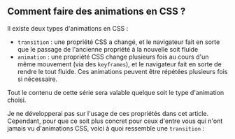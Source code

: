 ## Comment faire des animations en CSS&nbsp;?

Il existe deux types d'animations en CSS :

- `transition` : une propriété CSS a changé, et le navigateur fait en sorte que le passage de l'ancienne propriété à la nouvelle soit fluide
- `animation` : une propriété CSS change plusieurs fois au cours d'un même mouvement (via des `keyframes`), et le navigateur fait en sorte de rendre le tout fluide. Ces animations peuvent être répétées plusieurs fois si nécessaire.

Tout le contenu de cette série sera valable quelque soit le type d'animation choisi.

Je ne développerai pas sur l'usage de ces propriétés dans cet article. Cependant, pour que ce soit plus concret pour ceux d'entre vous qui n'ont jamais vu d'animations CSS, voici à quoi ressemble une `transition`&nbsp;:

